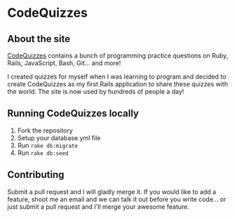 # CodeQuizzes

## About the site

[CodeQuizzes](http://codequizzes.com) contains a bunch of programming practice questions on Ruby, Rails, JavaScript, Bash, Git... and more!


I created quizzes for myself when I was learning to program and decided to create CodeQuizzes as my first Rails application to share these quizzes with the world.  The site is now used by hundreds of people a day!

## Running CodeQuizzes locally

1. Fork the repository
2. Setup your database.yml file
3. Run `rake db:migrate`
4. Run `rake db:seed`

## Contributing

Submit a pull request and I will gladly merge it.  If you would like to add a feature, shoot me an email and we can talk it out before you write code... or just submit a pull request and I'll merge your awesome feature.
